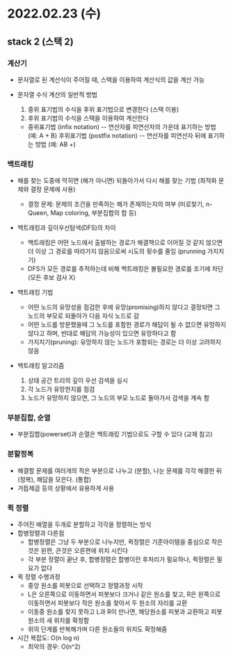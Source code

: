 # 2022.02.23 (수)

## stack 2 (스택 2)



### 계산기

- 문자열로 된 계산식이 주어질 때, 스택을 이용하여 계산식의 값을 계산 가능

- 문자열 수식 계산의 일반적 방법

  1. 중위 표기법의 수식을 후위 표기법으로 변경한다 (스택 이용)
  2. 후위 표기법의 수식을 스택을 이용하여 계산한다

  - 중위표기법 (infix notation) -- 연산자를 피연산자의 가운데 표기하는 방법 (예: A + B)
    후위표기법 (postfix notation) -- 연산자를 피연산자 뒤에 표기하는 방법 (예: AB +)



### 백트래킹

- 해를 찾는 도중에 막히면 (해가 아니면) 되돌아가서 다시 해를 찾는 기법 (최적화 문제와 결정 문제에 사용)
  - 결정 문제: 문제의 조건을 만족하는 해가 존재하는지의 여부 (미로찾기, n-Queen, Map coloring, 부분집합의 합 등) 

- 백트래킹과 깊이우선탐색(DFS)의 차이
  - 백트래킹은 어떤 노드에서 출발하는 경로가 해결책으로 이어질 것 같지 않으면 더 이상 그 경로를 따라가지 않음으로써 시도의 횟수를 줄임 (prunning 가지치기)
  - DFS가 모든 경로를 추적하는데 비해 백트래킹은 불필요한 경로를 조기에 차단 (모든 후보 검사 X)

- 백트래킹 기법
  - 어떤 노드의 유망성을 점검한 후에 유망(promising)하지 않다고 결정되면 그 노드의 부모로 되돌아가 다음 자식 노드로 감
  - 어떤 노드를 방문했을때 그 노드를 포함한 경로가 해답이 될 수 없으면 유망하지 않다고 하며, 반대로 해답의 가능성이 있으면 유망하다고 함
  - 가지치기(pruning): 유망하지 않는 노드가 포함되는 경로는 더 이상 고려하지 않음

- 백트래킹 알고리즘
  1. 상태 공간 트리의 깊이 우선 검색을 실시
  2. 각 노드가 유망한지를 점검
  3. 노드가 유망하지 않으면, 그 노드의 부모 노드로 돌아가서 검색을 계속 함



### 부분집합, 순열

- 부분집합(powerset)과 순열은 백트래킹 기법으로도 구할 수 있다 (교재 참고)



### 분할정복

- 해결할 문제를 여러개의 작은 부분으로 나누고 (분할), 나눈 문제를 각각 해결한 뒤 (정복), 해답을 모은다. (통합)
- 거듭제곱 등의 상황에서 유용하게 사용



### 퀵 정렬

- 주어진 배열을 두개로 분할하고 각각을 정렬하는 방식
- 합병정렬과 다른점
  -  합병정렬은 그냥 두 부분으로 나누지만, 퀵정렬은 기준아이템을 중심으로 작은것은 왼편, 큰것은 오른편에 위치 시킨다
  - 각 부분 정렬이 끝난 후, 합병정렬은 합병이란 후처리가 필요하나, 퀵정렬은 필요가 없다
- 퀵 정렬 수행과정
  - 중앙 원소를 피봇으로 선택하고 정렬과정 시작
  - L은 오른쪽으로 이동하면서 피봇보다 크거나 같은 원소를 찾고, R은 왼쪽으로 이동하면서 피봇보다 작은 원소를 찾아서 두 원소의 자리를 교환
  - 이동중 원소를 찾지 못하고 L과 R이 만나면, 해당원소를 피봇과 교환하고 피봇원소의 새 위치를 확정함
  - 위의 단계를 반복해가며 다른 원소들의 위치도 확정해줌
- 시간 복잡도: O(n log n)
  - 최악의 경우: O(n^2)
